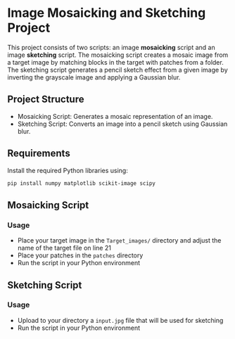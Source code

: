 # Image Mosaicking and Sketching Project

This project consists of two scripts: an image **mosaicking** script and an image **sketching** script. The mosaicking script creates a mosaic image from a target image by matching blocks in the target with patches from a folder. The sketching script generates a pencil sketch effect from a given image by inverting the grayscale image and applying a Gaussian blur.

## Project Structure

- Mosaicking Script: Generates a mosaic representation of an image.
- Sketching Script: Converts an image into a pencil sketch using Gaussian blur.

## Requirements

Install the required Python libraries using:
```bash
pip install numpy matplotlib scikit-image scipy
```

## Mosaicking Script
### Usage
- Place your target image in the `Target_images/` directory and adjust the name of the target file on line 21
- Place your patches in the `patches` directory
- Run the script in your Python environment

## Sketching Script
### Usage
- Upload to your directory a `input.jpg` file that will be used for sketching
- Run the script in your Python environment
